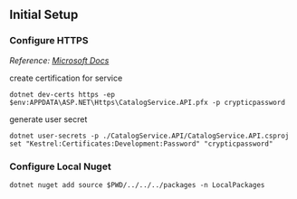 ## Initial Setup

### Configure HTTPS

_Reference: [Microsoft Docs](https://docs.microsoft.com/en-us/dotnet/core/additional-tools/self-signed-certificates-guide#create-a-self-signed-certificate)_

create certification for service

```
dotnet dev-certs https -ep $env:APPDATA\ASP.NET\Https\CatalogService.API.pfx -p crypticpassword
```

generate user secret

```
dotnet user-secrets -p ./CatalogService.API/CatalogService.API.csproj set "Kestrel:Certificates:Development:Password" "crypticpassword"
```

### Configure Local Nuget

```
dotnet nuget add source $PWD/../../../packages -n LocalPackages
```
